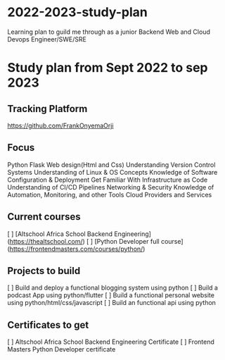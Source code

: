 # 2022-2023-study-plan


Learning plan to guild me through as a junior Backend Web and Cloud Devops Engineer/SWE/SRE


# Study plan from Sept 2022 to sep 2023

## Tracking Platform

https://github.com/FrankOnyemaOrji


## Focus
Python
Flask
Web design(Html and Css)
Understanding Version Control Systems
Understanding of Linux & OS Concepts
Knowledge of Software Configuration & Deployment
Get Familiar With Infrastructure as Code
Understanding of CI/CD Pipelines
Networking & Security
Knowledge of Automation, Monitoring, and other Tools
Cloud Providers and Services

## Current courses 
[ ] [Altschool Africa School Backend Engineering] (https://thealtschool.com/)
[ ] [Python Developer full course] (https://frontendmasters.com/courses/python/)

## Projects to build
[ ] Build and deploy a functional blogging system using python
[ ] Build a podcast App using python/flutter
[ ] Build a functional personal website using python/html/css/javascript
[ ] Build an functional api using python

## Certificates to get 
[ ] Altschool Africa School Backend Engineering Certificate
[ ] Frontend Masters Python Developer certificate

